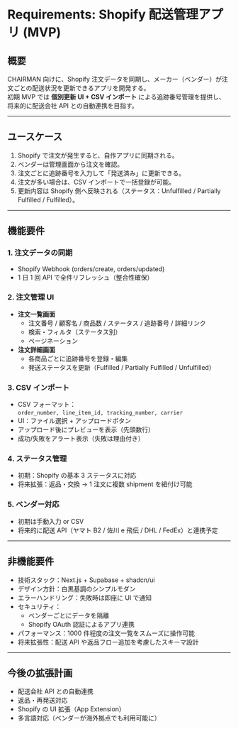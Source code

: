 # Requirements: Shopify 配送管理アプリ (MVP)

## 概要

CHAIRMAN 向けに、Shopify 注文データを同期し、メーカー（ベンダー）が注文ごとの配送状況を更新できるアプリを開発する。  
初期 MVP では **個別更新 UI + CSV インポート** による追跡番号管理を提供し、将来的に配送会社 API との自動連携を目指す。

---

## ユースケース

1. Shopify で注文が発生すると、自作アプリに同期される。
2. ベンダーは管理画面から注文を確認。
3. 注文ごとに追跡番号を入力して「発送済み」に更新できる。
4. 注文が多い場合は、CSV インポートで一括登録が可能。
5. 更新内容は Shopify 側へ反映される（ステータス：Unfulfilled / Partially Fulfilled / Fulfilled）。

---

## 機能要件

### 1. 注文データの同期

- Shopify Webhook (orders/create, orders/updated)
- 1 日 1 回 API で全件リフレッシュ（整合性確保）

### 2. 注文管理 UI

- **注文一覧画面**
  - 注文番号 / 顧客名 / 商品数 / ステータス / 追跡番号 / 詳細リンク
  - 検索・フィルタ（ステータス別）
  - ページネーション
- **注文詳細画面**
  - 各商品ごとに追跡番号を登録・編集
  - 発送ステータスを更新（Fulfilled / Partially Fulfilled / Unfulfilled）

### 3. CSV インポート

- CSV フォーマット：  
  `order_number, line_item_id, tracking_number, carrier`
- UI：ファイル選択 + アップロードボタン
- アップロード後にプレビューを表示（先頭数行）
- 成功/失敗をアラート表示（失敗は理由付き）

### 4. ステータス管理

- 初期：Shopify の基本 3 ステータスに対応
- 将来拡張：返品・交換 → 1 注文に複数 shipment を紐付け可能

### 5. ベンダー対応

- 初期は手動入力 or CSV
- 将来的に配送 API（ヤマト B2 / 佐川 e 飛伝 / DHL / FedEx）と連携予定

---

## 非機能要件

- 技術スタック：Next.js + Supabase + shadcn/ui
- デザイン方針：白黒基調のシンプルモダン
- エラーハンドリング：失敗時は即座に UI で通知
- セキュリティ：
  - ベンダーごとにデータを隔離
  - Shopify OAuth 認証によるアプリ連携
- パフォーマンス：1000 件程度の注文一覧をスムーズに操作可能
- 将来拡張性：配送 API や返品フロー追加を考慮したスキーマ設計

---

## 今後の拡張計画

- 配送会社 API との自動連携
- 返品・再発送対応
- Shopify の UI 拡張（App Extension）
- 多言語対応（ベンダーが海外拠点でも利用可能に）

